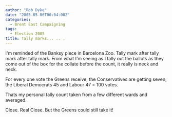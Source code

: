 ```yaml
---
author: "Rob Dyke"
date: "2005-05-06T00:04:00Z"
categories:
  - Brent East Campaigning
tags:
  - Election 2005
title: Tally marks... .. .
---
```

I'm reminded of the Banksy piece in Barcelona Zoo. Tally mark after tally mark after tally mark. From what I'm seeing as I tally out the ballots as they come out of the box for the collate before the count, it really is neck and neck.

For every one vote the Greens receive, the Conservatives are getting seven, the Liberal Democrats 45 and Labour 47 = 100 votes.

Thats my personal tally count taken from a few different wards and averaged.

Close. Real Close. But the Greens could still take it!
